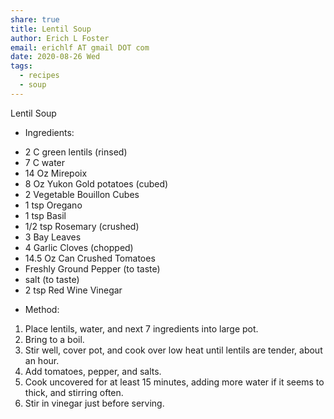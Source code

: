 ```yaml
---
share: true
title: Lentil Soup
author: Erich L Foster
email: erichlf AT gmail DOT com
date: 2020-08-26 Wed
tags:
  - recipes
  - soup
---
```

Lentil Soup
* Ingredients:
- 2 C green lentils (rinsed)
- 7 C water
- 14 Oz Mirepoix
- 8 Oz Yukon Gold potatoes (cubed)
- 2 Vegetable Bouillon Cubes
- 1 tsp Oregano
- 1 tsp Basil
- 1/2 tsp Rosemary (crushed)
- 3 Bay Leaves
- 4 Garlic Cloves (chopped)
- 14.5 Oz Can Crushed Tomatoes
- Freshly Ground Pepper (to taste)
- salt (to taste)
- 2 tsp Red Wine Vinegar

* Method:
1. Place lentils, water, and next 7 ingredients into large pot.
2. Bring to a boil.
3. Stir well, cover pot, and cook over low heat until lentils are tender, about an hour.
4. Add tomatoes, pepper, and salts.
5. Cook uncovered for at least 15 minutes, adding more water if it seems to thick, and stirring often.
6. Stir in vinegar just before serving.
